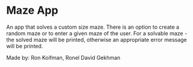 # Maze App

An app that solves a custom size maze. There is an option to create a random maze or to enter a given maze of the user.
For a solvable maze - the solved maze will be printed, otherwise an appropriate error message will be printed.

Made by: Ron Koifman, Ronel David Gekhman
